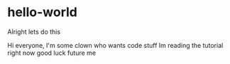 # hello-world
Alright lets do this

Hi everyone, I'm some clown who wants code stuff
Im reading the tutorial right now good luck future me
